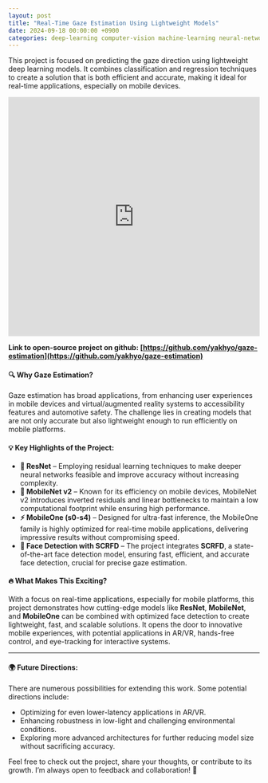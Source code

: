 ```yaml
---
layout: post
title: "Real-Time Gaze Estimation Using Lightweight Models"
date: 2024-09-18 00:00:00 +0900
categories: deep-learning computer-vision machine-learning neural-networks gaze-estimation
---
```


This project is focused on predicting the gaze direction using lightweight deep learning models. It combines classification and regression techniques to create a solution that is both efficient and accurate, making it ideal for real-time applications, especially on mobile devices.

<iframe width="100%" height="480" src="https://www.youtube.com/embed/q-uxquFdPB8?si=hrtMjo17zfI4-SPq" title="YouTube video player" frameborder="0" allow="accelerometer; autoplay; clipboard-write; encrypted-media; gyroscope; picture-in-picture; web-share" referrerpolicy="strict-origin-when-cross-origin" allowfullscreen></iframe>

**Link to open-source project on github: [https://github.com/yakhyo/gaze-estimation](https://github.com/yakhyo/gaze-estimation)**

#### 🔍 **Why Gaze Estimation?**

Gaze estimation has broad applications, from enhancing user experiences in mobile devices and virtual/augmented reality systems to accessibility features and automotive safety. The challenge lies in creating models that are not only accurate but also lightweight enough to run efficiently on mobile platforms.

#### 💡 **Key Highlights of the Project:**

- **💪 ResNet** – Employing residual learning techniques to make deeper neural networks feasible and improve accuracy without increasing complexity.
- **📱 MobileNet v2** – Known for its efficiency on mobile devices, MobileNet v2 introduces inverted residuals and linear bottlenecks to maintain a low computational footprint while ensuring high performance.
- **⚡️ MobileOne (s0-s4)** – Designed for ultra-fast inference, the MobileOne family is highly optimized for real-time mobile applications, delivering impressive results without compromising speed.
- **👤 Face Detection with SCRFD** – The project integrates **SCRFD**, a state-of-the-art face detection model, ensuring fast, efficient, and accurate face detection, crucial for precise gaze estimation.

#### 🔥 **What Makes This Exciting?**

With a focus on real-time applications, especially for mobile platforms, this project demonstrates how cutting-edge models like **ResNet**, **MobileNet**, and **MobileOne** can be combined with optimized face detection to create lightweight, fast, and scalable solutions. It opens the door to innovative mobile experiences, with potential applications in AR/VR, hands-free control, and eye-tracking for interactive systems.

---

#### 🌍 **Future Directions:**

There are numerous possibilities for extending this work. Some potential directions include:

- Optimizing for even lower-latency applications in AR/VR.
- Enhancing robustness in low-light and challenging environmental conditions.
- Exploring more advanced architectures for further reducing model size without sacrificing accuracy.

Feel free to check out the project, share your thoughts, or contribute to its growth. I’m always open to feedback and collaboration! 💬
